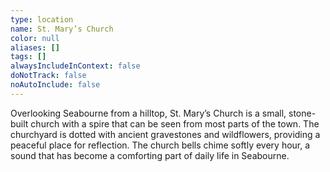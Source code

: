 ```yaml
---
type: location
name: St. Mary’s Church
color: null
aliases: []
tags: []
alwaysIncludeInContext: false
doNotTrack: false
noAutoInclude: false
---
```

Overlooking Seabourne from a hilltop, St. Mary’s Church is a small, stone-built church with a spire that can be seen from most parts of the town. The churchyard is dotted with ancient gravestones and wildflowers, providing a peaceful place for reflection. The church bells chime softly every hour, a sound that has become a comforting part of daily life in Seabourne.
